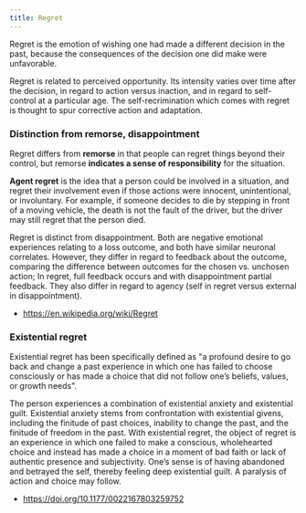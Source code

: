 ```yaml
---
title: Regret
---
```


Regret is the emotion of wishing one had made a different decision in the past, because the consequences of the decision one did make were unfavorable.

Regret is related to perceived opportunity. Its intensity varies over time after the decision, in regard to action versus inaction, and in regard to self-control at a particular age. The self-recrimination which comes with regret is thought to spur corrective action and adaptation.

### Distinction from remorse, disappointment
Regret differs from **remorse** in that people can regret things beyond their control, but remorse **indicates a sense of responsibility** for the situation.  

**Agent regret** is the idea that a person could be involved in a situation, and regret their involvement even if those actions were innocent, unintentional, or involuntary. For example, if someone decides to die by stepping in front of a moving vehicle, the death is not the fault of the driver, but the driver may still regret that the person died.  

Regret is distinct from disappointment. Both are negative emotional experiences relating to a loss outcome, and both have similar neuronal correlates. However, they differ in regard to feedback about the outcome, comparing the difference between outcomes for the chosen vs. unchosen action; In regret, full feedback occurs and with disappointment partial feedback. They also differ in regard to agency (self in regret versus external in disappointment).  

- https://en.wikipedia.org/wiki/Regret  

### Existential regret
Existential regret has been specifically defined as "a profound desire to go back and change a past experience in which one has failed to choose consciously or has made a choice that did not follow one’s beliefs, values, or growth needs".  

The person experiences a combination of existential anxiety and existential guilt. Existential anxiety stems from confrontation with existential givens, including the finitude of past choices, inability to change the past, and the finitude of freedom in the past. With existential regret, the object of regret is an experience in which one failed to make a conscious, wholehearted choice and instead has made a choice in a moment of bad faith or lack of authentic presence and subjectivity. One’s sense is of having abandoned and betrayed the self, thereby feeling deep existential guilt. A paralysis of action and choice may follow.  

- https://doi.org/10.1177/0022167803259752  
